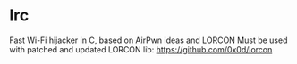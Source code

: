 lrc
===

Fast Wi-Fi hijacker in C, based on AirPwn ideas and LORCON
Must be used with patched and updated LORCON lib: https://github.com/0x0d/lorcon
